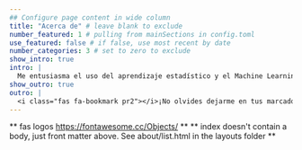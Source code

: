 ```yaml
---
## Configure page content in wide column
title: "Acerca de" # leave blank to exclude
number_featured: 1 # pulling from mainSections in config.toml
use_featured: false # if false, use most recent by date
number_categories: 3 # set to zero to exclude
show_intro: true
intro: |
  Me entusiasma el uso del aprendizaje estadístico y el Machine Learning para resolver problemas de negocio, con especial énfasis en la generación de productos end-to-end robustos, que garanticen reproducibilidad, versionamiento e incorporen buenas prácticas de ingeniería de software. He liderado proyectos en la industria financiera, del entretenimiento, TELCOs y retail, tanto a nivel técnico como de gestión, con especial énfasis en el desarrollo de células de soporte analítico orientadas al cliente. Este blog es mi bitácora de aprendizaje en voz alta, así como también una manera de compartir mi experiencia y conocimiento a quienes les pueda ser de interés. 
show_outro: true
outro: |
  <i class="fas fa-bookmark pr2"></i>¡No olvides dejarme en tus marcadores! <i class="fas fa-paw pr2"></i> 
---
```

** fas logos https://fontawesome.cc/Objects/ **
** index doesn't contain a body, just front matter above.
See about/list.html in the layouts folder **